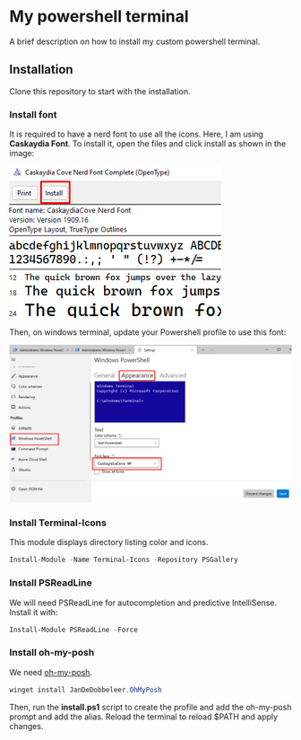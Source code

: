 # My powershell terminal

A brief description on how to install my custom powershell terminal.

## Installation

Clone this repository to start with the installation.

### Install font

It is required to have a nerd font to use all the icons. Here, I am using **Caskaydia Font**. To install it, open the files and click install as shown in the image:

![Install-Fonts](assets/Install-Caskaydia-Font.png)

Then, on windows terminal, update your Powershell profile to use this font:

![Terminal-Font](assets/Terminal-Font.png)

### Install Terminal-Icons

This module displays directory listing color and icons.

```ps1
Install-Module -Name Terminal-Icons -Repository PSGallery
```

### Install PSReadLine

We will need PSReadLine for autocompletion and predictive IntelliSense.
Install it with:

```ps1
Install-Module PSReadLine -Force
```

### Install oh-my-posh

We need [oh-my-posh](https://ohmyposh.dev/).

```ps1
winget install JanDeDobbeleer.OhMyPosh
```

Then, run the **install.ps1** script to create the profile and add the oh-my-posh prompt and add the alias.
Reload the terminal to reload $PATH and apply changes.
